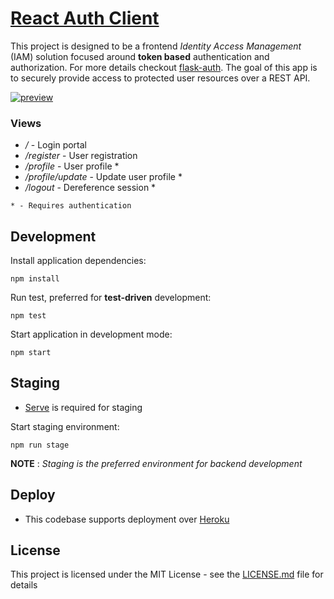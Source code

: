 # [React Auth Client](https://auth-client-cosmos.herokuapp.com/)

This project is designed to be a frontend *Identity Access Management* (IAM) solution focused around **token based** authentication and authorization. For more details checkout [flask-auth](https://github.com/EzraSingh/flask-auth). The goal of this app is to securely provide access to protected user resources over a REST API.

[![preview](https://cdn.pbrd.co/images/I0RHix3.png)](https://auth-client-cosmos.herokuapp.com/)

### Views

- */* - Login portal
- */register* - User registration
- */profile* - User profile *
- */profile/update* - Update user profile *
- */logout* - Dereference session *

`* - Requires authentication`

## Development

Install application dependencies:

`npm install`

Run test, preferred for **test-driven** development:

`npm test`

Start application in development mode:

`npm start`

## Staging

* [Serve](https://www.npmjs.com/package/serve) is required for staging

Start staging environment:

`npm run stage`

**NOTE** :
*Staging is the preferred environment for backend development*

## Deploy

* This codebase supports deployment over [Heroku](https://devcenter.heroku.com/articles/getting-started-with-python)

## License

This project is licensed under the MIT License - see the [LICENSE.md](LICENSE.md) file for details